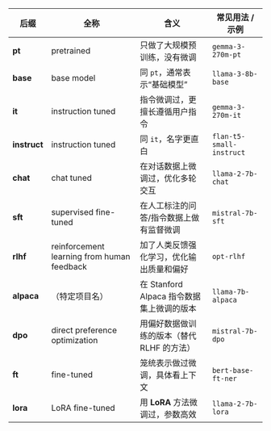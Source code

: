 | 后缀           | 全称                                         | 含义                            | 常见用法 / 示例                |
| ------------ | ------------------------------------------ | ----------------------------- | ------------------------ |
| **pt**       | pretrained                                 | 只做了大规模预训练，没有微调                | `gemma-3-270m-pt`        |
| **base**     | base model                                 | 同 `pt`，通常表示“基础模型”             | `llama-3-8b-base`        |
| **it**       | instruction tuned                          | 指令微调过，更擅长遵循用户指令               | `gemma-3-270m-it`        |
| **instruct** | instruction tuned                          | 同 `it`，名字更直白                  | `flan-t5-small-instruct` |
| **chat**     | chat tuned                                 | 在对话数据上微调过，优化多轮交互              | `llama-2-7b-chat`        |
| **sft**      | supervised fine-tuned                      | 在人工标注的问答/指令数据上做有监督微调          | `mistral-7b-sft`         |
| **rlhf**     | reinforcement learning from human feedback | 加了人类反馈强化学习，优化输出质量和偏好          | `opt-rlhf`               |
| **alpaca**   | （特定项目名）                                    | 在 Stanford Alpaca 指令数据集上微调的版本 | `llama-7b-alpaca`        |
| **dpo**      | direct preference optimization             | 用偏好数据做训练的版本（替代 RLHF 的方法）      | `mistral-7b-dpo`         |
| **ft**       | fine-tuned                                 | 笼统表示做过微调，具体看上下文               | `bert-base-ft-ner`       |
| **lora**     | LoRA fine-tuned                            | 用 **LoRA** 方法微调过，参数高效         | `llama-2-7b-lora`        |

